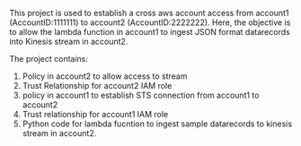 This project is used to establish a cross aws account access from account1 (AccountID:1111111) to account2 (AccountID:2222222). Here, the objective is to allow the lambda function in account1 to ingest JSON format datarecords into Kinesis stream in account2.

The project contains:
1. Policy in account2 to allow access to stream
2. Trust Relationship for account2 IAM role
3. policy in account1 to establish STS connection from account1 to account2
4. Trust relationship for account1 IAM role
5. Python code for lambda fucntion to ingest sample datarecords to kinesis stream in account2.

